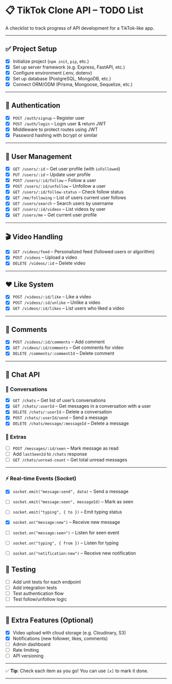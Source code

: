 # 📋 TikTok Clone API – TODO List

A checklist to track progress of API development for a TikTok-like app.

---

## ✅ Project Setup
- [x] Initialize project (`npm init`, `pip`, etc.)
- [x] Set up server framework (e.g. Express, FastAPI, etc.)
- [x] Configure environment (.env, dotenv)
- [x] Set up database (PostgreSQL, MongoDB, etc.)
- [x] Connect ORM/ODM (Prisma, Mongoose, Sequelize, etc.)

---

## 🔐 Authentication
- [x] `POST /auth/signup` – Register user
- [x] `POST /auth/login` – Login user & return JWT
- [x] Middleware to protect routes using JWT
- [x] Password hashing with bcrypt or similar

---

## 👤 User Management
- [x] `GET /users/:id` – Get user profile (with `isFollowed`)
- [x] `PUT /users/:id` – Update user profile
- [x] `POST /users/:id/follow` – Follow a user
- [x] `POST /users/:id/unfollow` – Unfollow a user
- [x] `GET /users/:id/follow-status` – Check follow status
- [x] `GET /me/following` – List of users current user follows
- [x] `GET /users/search` – Search users by username
- [x] `GET /users/:id/videos` – List videos by user
- [x] `GET /users/me` – Get current user profile
---

## 🎬 Video Handling
- [x] `GET /videos/feed` – Personalized feed (followed users or algorithm)
- [x] `POST /videos` – Upload a video
- [x] `DELETE /videos/:id` – Delete video

---

## ❤️ Like System
- [x] `POST /videos/:id/like` – Like a video
- [x] `POST /videos/:id/unlike` – Unlike a video
- [x] `GET /videos/:id/likes` – List users who liked a video

---

## 💬 Comments
- [x] `POST /videos/:id/comments` – Add comment
- [x] `GET /videos/:id/comments` – Get comments for video
- [x] `DELETE /comments/:commentId` – Delete comment

---

## 💬 Chat API

### 🧵 Conversations
- [x] `GET /chats` – Get list of user’s conversations
- [x] `GET /chats/:userId` – Get messages in a conversation with a user
- [x] `DELETE /chats/:userId` – Delete a conversation
- [x] `POST /chats/:userId/send` – Send a message
- [x] `DELETE /chats/message/:messageId` – Delete a message

### 🔧 Extras
- [ ] `POST /messages/:id/seen` – Mark message as read
- [ ] Add `lastSeenId` to `/chats` response
- [ ] `GET /chats/unread-count` – Get total unread messages

---

### ⚡ Real-time Events (Socket)
- [x] `socket.emit("message:send", data)` – Send a message
- [ ] `socket.emit("message:seen", messageId)` – Mark as seen
- [ ] `socket.emit("typing", { to })` – Emit typing status

- [x] `socket.on("message:new")` – Receive new message
- [ ] `socket.on("message:seen")` – Listen for seen event
- [ ] `socket.on("typing", { from })` – Listen for typing

- [ ] `socket.on("notification:new")` – Receive new notification

## 🧪 Testing
- [ ] Add unit tests for each endpoint
- [ ] Add integration tests
- [ ] Test authentication flow
- [ ] Test follow/unfollow logic

---

## 🧰 Extra Features (Optional)
- [x] Video upload with cloud storage (e.g. Cloudinary, S3)
- [x] Notifications (new follower, likes, comments)
- [ ] Admin dashboard
- [ ] Rate limiting
- [ ] API versioning

---

✅ **Tip**: Check each item as you go! You can use `[x]` to mark it done.

---

